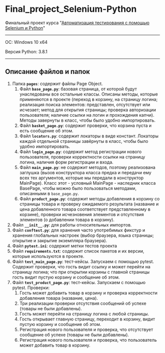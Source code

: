# Final_project_Selenium-Python
Финальный проект курса "[Автоматизация тестирования с помощью Selenium и Python](https://stepik.org/course/575)"
____
ОС: Windows 10 x64

Версия Python: 3.8.1
____

## Описание файлов и папок

1. Папка **`pages`**: содержит файлы Page Object.
    1. Файл **`base_page.py`**: базовая страница, от которой будут унаследованы все остальные классы. Описаны методы, которые применяются в проекте (переход в корзину, на страницу логина; реализация поиска элементов: представлен, отсутствует или исчезает; метод для открытия страницы; проверка авторизации пользователя; наличие ссылки на логин и прохождения капчи). Методы завернуты в класс, чтобы было удобно импортировать. 
    2. Файл **`basket_page.py`**: содержит проверки, что корзина пуста и есть сообщение об этом.
    3. Файл **`locators.py`**: содержит локаторы в виде констант. Локаторы каждой отдельной страницы завёрнуты в класс, чтобы было удобно импортировать.
    4. Файл **`login_page.py`**: содержит метод регистрации нового пользователя, проверки корректности ссылки на страницу логина, наличия форм регистрации и входа.
    5. Файл **`main_page.py`**: не содержит методов, поэтому реализована заглушка (вызов конструктора класса предка и передачи ему всех тех аргументов, которые мы передали в конструктор MainPage). Класс этот - условный MainPage - наследник класса BasePage, чтобы можно было пользоваться методами, описанными в `base_page.py`.
    6. Файл **`product_page.py`**: содержит методы добавления в корзину со страницы товара и проверку ожидаемого результата (название и цена добавленного товара соответствует представленному в корзине), проверки исчезновения элементов и отсутствия элементов (о добавлении товара в корзину).
2. Файл **`__init__.py`**: для работы относительных импортов.
3. Файл **`conftest.py`**: для хранения часто употребимых фикстур и хранения глобальных настроек (выбор браузера, языка страницы; открытие и закрытие экземпляра браузера).
4. Файл **`pytest.ini`**: содержит метки тестов проекта
5. Файл **`requirements.txt`**: содержит список пакетов и их версии, которые используются в проекте.
6. Файл **`test_main_page.py`**: тест-кейсы. Запускаем с помощью pytest. Содержит проверки, что гость видит ссылку и может перейти на страницу логина; что при открытии корзины с главной страницы гость видит пустую корзину и сообщение об этом.
7. Файл **`test_product_page.py`**: тест-кейсы. Запускаем с помощью pytest. Проверки:
    1. Гость может добавить товар в корзину и проверка корректности добавления товара (название, цена).
    2. Три реализации проверки отсутствия сообщений об успехе (товары не были добавлены).
    3. Гость может перейти на страницу логина с любой страницы.
    4. Гость открывает главную страницу, переходит в корзину, видит пустую корзину и сообщение об этом.
    5. Регистрация нового пользователя и проверка, что отсутствует сообщение об успехе (товары не были добавлены).
    6. Регистрация нового пользователя и проверка, что пользователь может добавить товар в корзину.